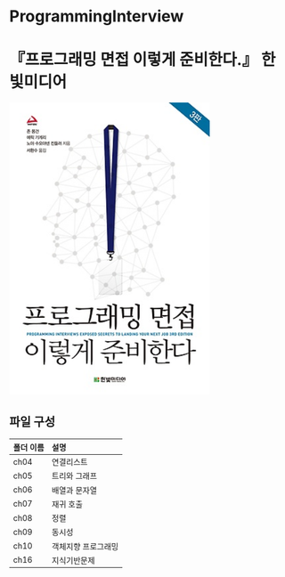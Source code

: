 # ProgrammingInterview
# 『프로그래밍 면접 이렇게 준비한다.』 한빛미디어
<img src="https://github.com/yoonnyeong/ProgrammingInterview/blob/master/cover_image.jpg" width="360">

## 파일 구성

|폴더 이름   |설명                         |
|:--        |:--                          |
|ch04       |연결리스트                    |
|ch05       |트리와 그래프                 |
|ch06       |배열과 문자열                 |
|ch07       |재귀 호출                    |
|ch08       |정렬                         |
|ch09       |동시성                       |
|ch10       |객체지향 프로그래밍           |
|ch16       |지식기반문제                 |
